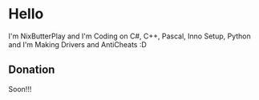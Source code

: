 # Hello

I'm NixButterPlay and I'm Coding on C#, C++, Pascal, Inno Setup, Python and I'm Making Drivers and AntiCheats :D

## Donation 

Soon!!!
